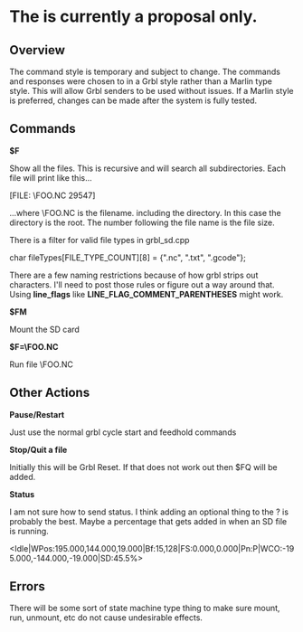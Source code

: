 # The is currently a proposal only.

## Overview

The command style is temporary and subject to change. The commands and responses were chosen to in a Grbl style rather than a Marlin type style. This will allow Grbl senders to be used without issues. If a Marlin style is preferred, changes can be made after the system is fully tested.

## Commands

**$F**

Show all the files. This is recursive and will search all subdirectories. Each file will print like this...

[FILE: \FOO.NC 29547]

...where \FOO.NC is the filename. including the directory. In this case the directory is the root. The number following the file name is the file size.

There is a filter for valid file types in grbl_sd.cpp

char fileTypes[FILE_TYPE_COUNT][8] = {".nc", ".txt", ".gcode"}; 

There are a few naming restrictions because of how grbl strips out characters. I'll need to post those rules or figure out a way around that. Using **line_flags** like **LINE_FLAG_COMMENT_PARENTHESES** might work.

**$FM**

Mount the SD card


**$F=\FOO.NC**

Run file \FOO.NC 

## Other Actions

**Pause/Restart**

Just use the normal grbl cycle start and feedhold commands

**Stop/Quit a file**

Initially this will be Grbl Reset. If that does not work out then $FQ will be added.

**Status**

I am not sure how to send status. I think adding an optional thing to the ? is probably the best. Maybe a percentage that gets added in when an SD file is running.

<Idle|WPos:195.000,144.000,19.000|Bf:15,128|FS:0.000,0.000|Pn:P|WCO:-195.000,-144.000,-19.000|SD:45.5%>
 

## Errors

There will be some sort of state machine type thing to make sure mount, run, unmount, etc do not cause undesirable effects.

